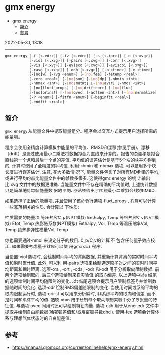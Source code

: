 # gmx energy

- [gmx energy](#gmx-energy)
  - [简介](#简介)
  - [参考](#参考)

2022-05-30, 13:18
***

```sh
gmx energy [-f [<.edr>]] [-f2 [<.edr>]] [-s [<.tpr>]] [-o [<.xvg>]]
           [-viol [<.xvg>]] [-pairs [<.xvg>]] [-corr [<.xvg>]]
           [-vis [<.xvg>]] [-evisco [<.xvg>]] [-eviscoi [<.xvg>]]
           [-ravg [<.xvg>]] [-odh [<.xvg>]] [-b <time>] [-e <time>]
           [-[no]w] [-xvg <enum>] [-[no]fee] [-fetemp <real>]
           [-zero <real>] [-[no]sum] [-[no]dp] [-nbmin <int>]
           [-nbmax <int>] [-[no]mutot] [-[no]aver] [-nmol <int>]
           [-[no]fluct_props] [-[no]driftcorr] [-[no]fluc]
           [-[no]orinst] [-[no]ovec] [-acflen <int>] [-[no]normalize]
           [-P <enum>] [-fitfn <enum>] [-beginfit <real>]
           [-endfit <real>]
```

## 简介

`gmx energy` 从能量文件中提取能量组分。程序会以交互方式提示用户选择所需的能量项。

程序会使用全精度计算模拟中能量的平均值、RMSD和漂移(参见手册)。漂移（drift）是通过使用最小二乘法将数据拟合为直线来计算的。报告的总漂移是拟合直线第一个点和最后一个点的差值. 平均值的误差估计是基于5个块的块平均得到的,
计算时使用了全精度的平均值. 利用‐nbmin 和‐nbmax 选项, 可以使用多个块长度进行误差估计. 注意, 在大多数情
况下, 能量文件包含了对所有MD步骤的平均, 或进行平均的点比能量文件中的帧数多很多. 这使得gmx energy 的统
计输出比.xvg 文件中的数据更准确. 当能量文件中不存在精确的平均值时, 上述统计数据只是简单地对每帧能量数
据的平均.
涨落项给出了围绕最小二乘拟合线的RMSD.

如果选择了正确的能量项, 并且使用了该命令行选项‐fluct_props , 程序可以计算一些涨落相关的性质. 会计算以
下性质:

性质需要的能量项
等压热容C_p(NPT模拟) Enthalpy, Temp
等容热容C_v(NVT模拟) Etot, Temp
热膨胀系数(NPT模拟) Enthalpy, Vol, Temp
等温压缩率Vol, Temp
绝热体弹性模量Vol, Temp

你也需要通过‐nmol 来设定分子的数目. C_p/C_v的计算 不 包含任何量子效应校正. 如果需要考虑量子效应可以使
用gmx dos 程序.

当设置‐viol 选项时, 会绘制时间平均的背离数据, 并重新计算背离的实时时间平均值和瞬时累计值. 此外, 可以利
用‐pairs 选项来绘制选定原子对之间的实时时间平均距离和瞬时距离.
选项‐ora , ‐ort , ‐oda , ‐odr 和‐odt 用于分析取向限制数据. 前两个选项绘制取向, 后三个选项绘制来自实验值
的取向偏差. 以上选项中以a 结尾的选项绘制时间平均随限制的变化. 以t 结尾选项会提示用户限制标签号并绘制数
据随时间的变化. 选项‐odr 绘制RMS偏差随限制的变化. 当使用时间或系综平均的取向限制运行时, 选项‐orinst
可以用来分析瞬时, 非系综平均的取向和偏差, 而不是时间和系综平均的值.
选项‐oten 用于绘制每个取向限制实验中分子序张量的特征值. 与选项‐ovec 同用时还可以绘制特征向量.
选项‐odh 用于从ener.edr 文件中提取并绘制自由能数据(哈密顿差值和/或哈密顿导数dhdl).
使用‐fee 选项会计算体系与理想气体状态时的自由能差值:



## 参考

- https://manual.gromacs.org/current/onlinehelp/gmx-energy.html
